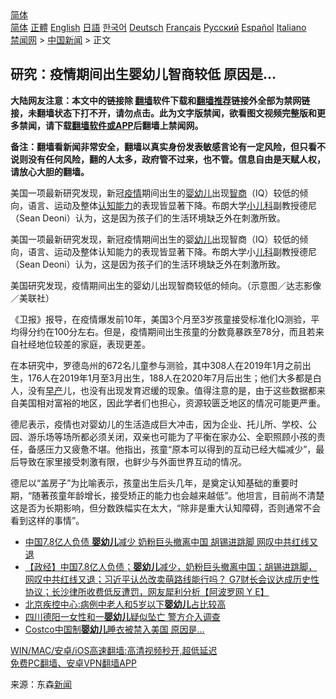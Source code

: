  <!-- 面包屑导航 --> <div class="breadcrumb"><!-- GTranslate: https://gtranslate.io/ -->  <div class="switcher notranslate">  <div class="selected">  <a href="#" onclick="return false;"> 简体</a>  </div>  <div class="option">  <a href="https://www.bannedbook.org" onclick="doGTranslate('zh-CN|zh-CN');jQuery('div.switcher div.selected a').html(jQuery(this).html());return false;" title="简体中文" class="nturl selected"> 简体</a>  <a href="https://www.bannedbook.org/zh-tw/" onclick="doGTranslate('zh-CN|zh-TW');jQuery('div.switcher div.selected a').html(jQuery(this).html());return false;" title="繁體中文" class="nturl"> 正體</a>  <a href="https://www.bannedbook.org/en/" onclick="doGTranslate('zh-CN|en');jQuery('div.switcher div.selected a').html(jQuery(this).html());return false;" title="English" class="nturl"> English</a>  <a href="https://www.bannedbook.org/ja/" onclick="doGTranslate('zh-CN|ja');jQuery('div.switcher div.selected a').html(jQuery(this).html());return false;" title="日本語" class="nturl"> 日語</a>  <a href="https://www.bannedbook.org/ko/" onclick="doGTranslate('zh-CN|ko');jQuery('div.switcher div.selected a').html(jQuery(this).html());return false;" title="한국어" class="nturl"> 한국어</a>  <a href="https://www.bannedbook.org/de/" onclick="doGTranslate('zh-CN|de');jQuery('div.switcher div.selected a').html(jQuery(this).html());return false;" title="Deutsch" class="nturl"> Deutsch</a>  <a href="https://www.bannedbook.org/fr/" onclick="doGTranslate('zh-CN|fr');jQuery('div.switcher div.selected a').html(jQuery(this).html());return false;" title="Français" class="nturl"> Français</a>  <a href="https://www.bannedbook.org/ru/" onclick="doGTranslate('zh-CN|ru');jQuery('div.switcher div.selected a').html(jQuery(this).html());return false;" title="Русский" class="nturl"> Русский</a>  <a href="https://www.bannedbook.org/es/" onclick="doGTranslate('zh-CN|es');jQuery('div.switcher div.selected a').html(jQuery(this).html());return false;" title="Español" class="nturl"> Español</a>  <a href="https://www.bannedbook.org/it/" onclick="doGTranslate('zh-CN|it');jQuery('div.switcher div.selected a').html(jQuery(this).html());return false;" title="Italiano" class="nturl"> Italiano</a>  </div>  </div>      <div class='breadcrumb-sub'><!-- Breadcrumb NavXT 6.3.0 --> <a href="https://www.bannedbook.org/" class="home">禁闻网</a> &gt; <a href="https://www.bannedbook.org/bnews/cnnews/" class="category">中国新闻</a> &gt; 正文</div></div><h2>研究：疫情期间出生婴幼儿智商较低 原因是…</h2> <p class="notice"><b>大陆网友注意：本文中的链接除 <a href="https://github.com/bannedbook/fanqiang" >翻墙</a>软件下载和<a href="https://github.com/killgcd/justmysocks/blob/master/README.md">翻墙推荐</a>链接外全部为禁网链接，未翻墙状态下打不开，请勿点击。此为文字版禁闻，欲看图文视频完整版和更多禁闻，请下载<a href="https://github.com/bannedbook/fanqiang">翻墙软件或APP</a>后翻墙上禁闻网。</p><p>备注：翻墙看新闻非常安全，翻墙以真实身份发表敏感言论有一定风险，但只看不说则没有任何风险，翻的人太多，政府管不过来，也不管。信息自由是天赋人权，请放心大胆的翻墙。</b></p>  <div class="entry"> <p id="summary">美国一项最新研究发现，新冠<a href="https://www.bannedbook.org/bnews/tag/%E7%96%AB%E6%83%85/" class="st_tag internal_tag" rel="tag" title="标签 疫情 下的日志">疫情</a>期间出生的<a href="https://www.bannedbook.org/bnews/tag/%E5%A9%B4%E5%B9%BC%E5%84%BF/" class="st_tag internal_tag" rel="tag" title="标签 婴幼儿 下的日志">婴幼儿</a>出现<a href="https://www.bannedbook.org/bnews/tag/%e6%99%ba%e5%95%86/" class="st_tag internal_tag" rel="tag" title="标签 智商 下的日志">智商</a>（IQ）较低的倾向，语言、运动及整体<a href="https://www.bannedbook.org/bnews/tag/%E8%AE%A4%E7%9F%A5%E8%83%BD%E5%8A%9B/" class="st_tag internal_tag" rel="tag" title="标签 认知能力 下的日志">认知能力</a>的表现皆显著下降。布朗大学<a href="https://www.bannedbook.org/bnews/tag/%E5%B0%8F%E5%84%BF%E7%A7%91/" class="st_tag internal_tag" rel="tag" title="标签 小儿科 下的日志">小儿科</a>副教授德尼（Sean Deoni）认为，这是因为孩子们的生活环境缺乏外在刺激所致。</p> <p>美国一项最新研究发现，新冠疫情期间出生的婴<a href="https://www.bannedbook.org/bnews/tag/%E5%B9%BC%E5%84%BF/" class="st_tag internal_tag" rel="tag" title="标签 幼儿 下的日志">幼儿</a>出现智商（IQ）较低的倾向，语言、运动及整体认知能力的表现皆显著下降。布朗大学小<a href="https://www.bannedbook.org/bnews/tag/%E5%84%BF%E7%A7%91/" class="st_tag internal_tag" rel="tag" title="标签 儿科 下的日志">儿科</a>副教授德尼（Sean Deoni）认为，这是因为孩子们的生活环境缺乏外在刺激所致。</p>  <p>美国研究发现，疫情期间出生的婴幼儿出现智商较低的倾向。（示意图／达志影像／美联社）</p> <p>《卫报》报导，在疫情爆发前10年，美国3个月至3岁孩童接受标准化IQ测验，平均得分约在100分左右。但是，疫情期间出生孩童的分数竟暴跌至78分，而且若来自社经地位较差的家庭，表现更差。</p>  <p>在本研究中，罗德岛州的672名儿童参与测验，其中308人在2019年1月之前出生，176人在2019年1月至3月出生，188人在2020年7月后出生；他们大多都是白人，没有<a href="https://www.bannedbook.org/bnews/tag/%E6%97%A9%E4%BA%A7/" class="st_tag internal_tag" rel="tag" title="标签 早产 下的日志">早产</a>儿，也没有出现发育迟缓的现象。值得注意的是，由于这些数据都来自美国相对富裕的地区，因此学者们也担心，资源较匮乏地区的情况可能更严重。</p> <p>德尼表示，疫情也对婴幼儿的生活造成巨大冲击，因为企业、托儿所、学校、公园、游乐场等场所都必须关闭，双亲也可能为了平衡在家办公、全职照顾小孩的责任，备感压力又疲惫不堪。他指出，孩童“原本可以得到的互动已经大幅减少”，最后导致在家里接受刺激有限，也鲜少与外面世界互动的情况。</p>  <p>德尼以“盖房子”为比喻表示，孩童出生后头几年，是奠定认知基础的重要时期，“随著孩童年龄增长，接受矫正的能力也会越来越低”。他坦言，目前尚不清楚这是否为长期影响，但分数跌幅实在太大，“除非是重大认知障碍，否则通常不会看到这样的事情”。</p> <ul class='op-related-articles' title='相关阅读'> <li><a href='https://www.bannedbook.org/bnews/cbnews/20210608/1562358.html' target='_blank'>中国7.8亿人负债 <b>婴幼儿</b>减少 奶粉巨头撤离中国 胡锡进跳脚 网叹中共红线又退</a></li> <li><a href='https://www.bannedbook.org/bnews/bannedvideo/20210607/1561873.html' target='_blank'>【政经】中国7.8亿人负债；<b>婴幼儿</b>减少，奶粉巨头撤离中国；胡锡进跳脚，网叹中共红线又退；习近平认怂改卖萌路线能行吗？ G7财长会议达成历史性协议；长沙律所收费低反遭罚，网友犀利分析【阿波罗网 Y E】</a></li> <li><a href='https://www.bannedbook.org/bnews/baitai/20200221/1281092.html' target='_blank'>北京疾控中心:病例中老人和5岁以下<b>婴幼儿</b>占比较高</a></li> <li><a href='https://www.bannedbook.org/bnews/baitai/20191107/1219121.html' target='_blank'>四川德阳一女性和一<b>婴幼儿</b>疑似坠亡 警方介入调查</a></li> <li><a href='https://www.bannedbook.org/bnews/cnnews/20191010/1205019.html' target='_blank'>Costco中国制<b>婴幼儿</b>睡衣被禁入美国 原因是…</a></li> </ul> <p class="texttj"> <a href="https://github.com/bannedbook/fanqiang/wiki/V2ray%E6%9C%BA%E5%9C%BA" target="_blank">WIN/MAC/安卓/iOS高速翻墙:高清视频秒开,超低延迟</a><br/> <a href="https://github.com/bannedbook/fanqiang/wiki/%E7%A6%81%E9%97%BB%E7%BD%91%E5%AE%89%E5%8D%93%E7%BF%BB%E5%A2%99%E6%96%B0%E9%97%BBAPP" target="_blank">免费PC翻墙、安卓VPN翻墙APP</a></p> <p> 来源：东森<span class='wp_keywordlink_affiliate'><a href="https://www.bannedbook.org/" title="新闻">新闻</a></span> </p><a name='sharetosocial'></a>  <div style="margin-bottom:5px;padding-bottom:5px;clear:both"> <div id="archive-pix-1" class="banner-ads"> <!-- AuctionX Display platform tag START --> <div id="26318x728x90x621x_ADSLOT2" clicktrack="%%CLICK_URL_ESC%%"></div> <!-- AuctionX Display platform tag END --> </div> <div id="archive-pix-2" class="banner-ads"> <!-- AuctionX Display platform tag START --> <div id="26315x300x250x621x_ADSLOT2" clicktrack="%%CLICK_URL_ESC%%"></div> <!-- AuctionX Display platform tag END --> </div> </div>  <div id="archive-pix-1" class="banner-ads"> <!-- AuctionX Display platform tag START --> <div id="26318x728x90x621x_ADSLOT3" clicktrack="%%CLICK_URL_ESC%%"></div> <!-- AuctionX Display platform tag END --> </div> </div><!--END ENTRY--> 